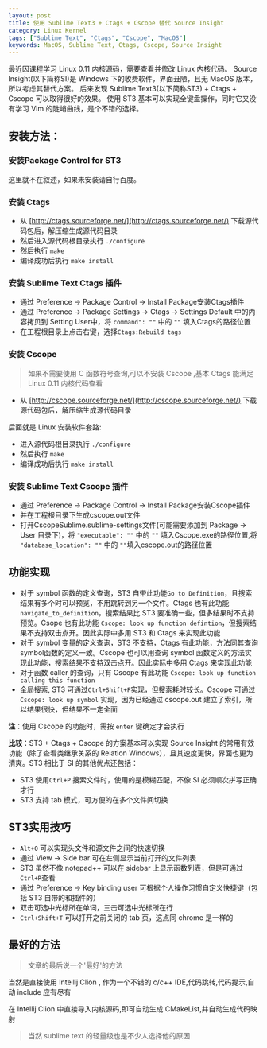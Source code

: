 ```yaml
---
layout: post
title: 使用 Sublime Text3 + Ctags + Cscope 替代 Source Insight
category: Linux Kernel
tags: ["Sublime Text", "Ctags", "Cscope", "MacOS"]
keywords: MacOS, Sublime Text, Ctags, Cscope, Source Insight
---
```


最近因课程学习 Linux 0.11 内核源码，需要查看并修改 Linux 内核代码。
Source Insight(以下简称SI)是 Windows 下的收费软件，界面丑陋，且无 MacOS 版本，所以考虑其替代方案。
后来发现 Sublime Text3(以下简称ST3) + Ctags + Cscope 可以取得很好的效果。
使用 ST3 基本可以实现全键盘操作，同时它又没有学习 Vim 的陡峭曲线，是个不错的选择。

## 安装方法：

### 安装Package Control for ST3

这里就不在叙述，如果未安装请自行百度。

### 安装 Ctags

- 从 [http://ctags.sourceforge.net/](http://ctags.sourceforge.net/) 下载源代码包后，解压缩生成源代码目录
- 然后进入源代码根目录执行 `./configure`
- 然后执行 `make`
- 编译成功后执行 `make install`
        
### 安装 Sublime Text Ctags 插件

- 通过 Preference -> Package Control -> Install Package安装Ctags插件 
- 通过 Preference -> Package Settings -> Ctags -> Settings Default 中的内容拷贝到 Setting User中，将 `command": ""` 中的 `""` 填入Ctags的路径位置 
- 在工程根目录上点击右键，选择`Ctags:Rebuild tags`

### 安装 Cscope 

> 如果不需要使用 C 函数符号查询,可以不安装 Cscope ,基本 Ctags 能满足 Linux 0.11 内核代码查看

-  从 [http://cscope.sourceforge.net/](http://cscope.sourceforge.net/) 下载源代码包后，解压缩生成源代码目录

后面就是 Linux 安装软件套路:

- 进入源代码根目录执行 `./configure`
- 然后执行 `make`
- 编译成功后执行 `make install`

### 安装 Sublime Text Cscope 插件

- 通过 Preference -> Package Control -> Install Package安装Cscope插件 
- 并在工程根目录下生成cscope.out文件 
- 打开CscopeSublime.sublime-settings文件(可能需要添加到 Package -> User 目录下)，将 `"executable": ""` 中的 `""` 填入Cscope.exe的路径位置,将 `"database_location": ""` 中的 `""`填入cscope.out的路径位置

## 功能实现

- 对于 symbol 函数的定义查询，ST3 自带此功能`Go to Definition`，且搜索结果有多个时可以预览，不用跳转到另一个文件。Ctags 也有此功能 `navigate_to_definition`，搜索结果比 ST3 要准确一些，但多结果时不支持预览。Csope 也有此功能 `Cscope: look up function defintion`，但搜索结果不支持双击点开。因此实际中多用 ST3 和 Ctags 来实现此功能 
- 对于 symbol 变量的定义查询，ST3 不支持，Ctags 有此功能，方法同其查询symbol函数的定义一致。Cscope 也可以用查询 symbol 函数定义的方法实现此功能，搜索结果不支持双击点开。因此实际中多用 Ctags 来实现此功能 
- 对于函数 caller 的查询，只有 Cscope 有此功能 `Cscope: look up function calling this function` 
- 全局搜索, ST3 可通过`Ctrl+Shift+F`实现，但搜索耗时较长。Cscope 可通过 `Cscope: look up symbol` 实现，因为已经通过 cscope.out 建立了索引，所以结果很快，但结果不一定全面

**注**：使用 Cscope 的功能时，需按 `enter` 键确定才会执行

**比较**：ST3 + Ctags + Cscope 的方案基本可以实现 Source Insight 的常用有效功能（除了查看类继承关系的 Relation Windows），且其速度更快，界面也更为清爽。ST3 相比于 SI 的其他优点还包括： 
- ST3 使用`Ctrl+P` 搜索文件时，使用的是模糊匹配，不像 SI 必须顺次拼写正确才行 
- ST3 支持 tab 模式，可方便的在多个文件间切换

## ST3实用技巧

- `Alt+O` 可以实现头文件和源文件之间的快速切换 
- 通过 View -> Side bar 可在左侧显示当前打开的文件列表 
- ST3 虽然不像 notepad++ 可以在 sidebar 上显示函数列表，但是可通过`Ctrl+R`查看 
- 通过 Preference -> Key binding user 可根据个人操作习惯自定义快捷键（包括 ST3 自带的和插件的） 
- 双击可选中光标所在单词，三击可选中光标所在行 
- `Ctrl+Shift+T` 可以打开之前关闭的 tab 页，这点同 chrome 是一样的

## 最好的方法

> 文章的最后说一个'最好'的方法

当然是直接使用 Intellij Clion , 作为一个不错的 c/c++ IDE,代码跳转,代码提示,自动 include 应有尽有

在 Intellij Clion 中直接导入内核源码,即可自动生成 CMakeList,并自动生成代码映射

> 当然 sublime text 的轻量级也是不少人选择他的原因